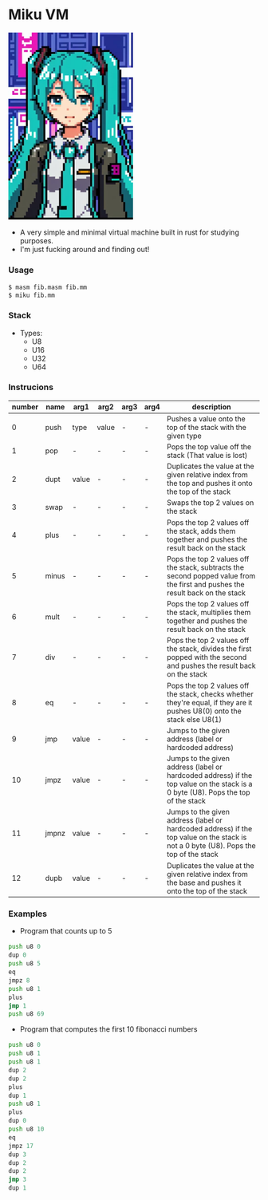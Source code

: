 # Miku VM

<img src="logo.jpeg" width=250>

- A very simple and minimal virtual machine built in rust for studying purposes.
- I'm just fucking around and finding out!

### Usage

```command
$ masm fib.masm fib.mm
$ miku fib.mm
```

### Stack

- Types:
  - U8
  - U16
  - U32
  - U64

### Instrucions

| number | name  | arg1  | arg2  | arg3 | arg4 | description                                                                                                                           |
| ------ | ----- | ----- | ----- | ---- | ---- | ------------------------------------------------------------------------------------------------------------------------------------- |
| 0      | push  | type  | value | -    | -    | Pushes a value onto the top of the stack with the given type                                                                          |
| 1      | pop   | -     | -     | -    | -    | Pops the top value off the stack (That value is lost)                                                                                 |
| 2      | dupt  | value | -     | -    | -    | Duplicates the value at the given relative index from the top and pushes it onto the top of the stack                                 |
| 3      | swap  | -     | -     | -    | -    | Swaps the top 2 values on the stack                                                                                                   |
| 4      | plus  | -     | -     | -    | -    | Pops the top 2 values off the stack, adds them together and pushes the result back on the stack                                       |
| 5      | minus | -     | -     | -    | -    | Pops the top 2 values off the stack, subtracts the second popped value from the first and pushes the result back on the stack         |
| 6      | mult  | -     | -     | -    | -    | Pops the top 2 values off the stack, multiplies them together and pushes the result back on the stack                                 |
| 7      | div   | -     | -     | -    | -    | Pops the top 2 values off the stack, divides the first popped with the second and pushes the result back on the stack                 |
| 8      | eq    | -     | -     | -    | -    | Pops the top 2 values off the stack, checks whether they're equal, if they are it pushes U8(0) onto the stack else U8(1)              |
| 9      | jmp   | value | -     | -    | -    | Jumps to the given address (label or hardcoded address)                                                                               |
| 10     | jmpz  | value | -     | -    | -    | Jumps to the given address (label or hardcoded address) if the top value on the stack is a 0 byte (U8). Pops the top of the stack     |
| 11     | jmpnz | value | -     | -    | -    | Jumps to the given address (label or hardcoded address) if the top value on the stack is not a 0 byte (U8). Pops the top of the stack |
| 12     | dupb  | value | -     | -    | -    | Duplicates the value at the given relative index from the base and pushes it onto the top of the stack                                |

### Examples

- Program that counts up to 5

```asm
push u8 0
dup 0
push u8 5
eq
jmpz 8
push u8 1
plus
jmp 1
push u8 69
```

- Program that computes the first 10 fibonacci numbers

```asm
push u8 0
push u8 1
push u8 1
dup 2
dup 2
plus
dup 1
push u8 1
plus
dup 0
push u8 10
eq
jmpz 17
dup 3
dup 2
dup 2
jmp 3
dup 1
```
